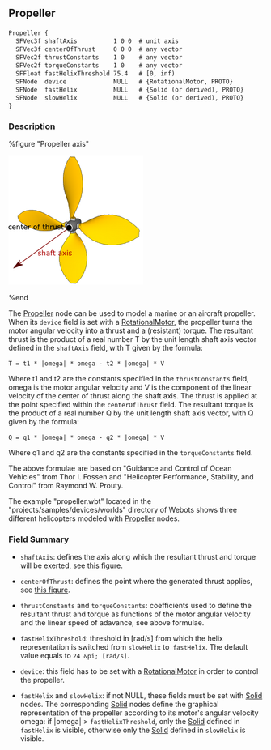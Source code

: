 ## Propeller

```
Propeller {
  SFVec3f shaftAxis          1 0 0  # unit axis
  SFVec3f centerOfThrust     0 0 0  # any vector
  SFVec2f thrustConstants    1 0    # any vector
  SFVec2f torqueConstants    1 0    # any vector
  SFFloat fastHelixThreshold 75.4   # [0, inf)
  SFNode  device             NULL   # {RotationalMotor, PROTO}
  SFNode  fastHelix          NULL   # {Solid (or derived), PROTO}
  SFNode  slowHelix          NULL   # {Solid (or derived), PROTO}
}
```

### Description

%figure "Propeller axis"

![propeller.png](images/propeller.png)

%end

The [Propeller](#propeller) node can be used to model a marine or an aircraft propeller.
When its `device` field is set with a [RotationalMotor](rotationalmotor.md), the propeller turns the motor angular velocity into a thrust and a (resistant) torque.
The resultant thrust is the product of a real number T by the unit length shaft axis vector defined in the `shaftAxis` field, with T given by the formula:

```
T = t1 * |omega| * omega - t2 * |omega| * V
```

Where t1 and t2 are the constants specified in the `thrustConstants` field, omega is the motor angular velocity and V is the component of the linear velocity of the center of thrust along the shaft axis.
The thrust is applied at the point specified within the `centerOfThrust` field.
The resultant torque is the product of a real number Q by the unit length shaft axis vector, with Q given by the formula:

```
Q = q1 * |omega| * omega - q2 * |omega| * V
```

Where q1 and q2 are the constants specified in the `torqueConstants` field.

The above formulae are based on "Guidance and Control of Ocean Vehicles" from Thor I.
Fossen and "Helicopter Performance, Stability, and Control" from Raymond W.
Prouty.

The example "propeller.wbt" located in the "projects/samples/devices/worlds" directory of Webots shows three different helicopters modeled with [Propeller](#propeller) nodes.

### Field Summary

- `shaftAxis`: defines the axis along which the resultant thrust and torque will be exerted, see [this figure](#propeller-axis).

- `centerOfThrust`: defines the point where the generated thrust applies, see [this figure](#propeller-axis).

- `thrustConstants` and `torqueConstants`: coefficients used to define the resultant thrust and torque as functions of the motor angular velocity and the linear speed of adavance, see above formulae.

- `fastHelixThreshold`: threshold in [rad/s] from which the helix representation is switched from `slowHelix` to` fastHelix`.
The default value equals to `24 &pi; [rad/s]`.

- `device`: this field has to be set with a [RotationalMotor](rotationalmotor.md) in order to control the propeller.

- `fastHelix` and `slowHelix`: if not NULL, these fields must be set with [Solid](solid.md) nodes.
The corresponding [Solid](solid.md) nodes define the graphical representation of the propeller according to its motor's angular velocity omega: if |omega| > `fastHelixThreshold`, only the [Solid](solid.md) defined in `fastHelix` is visible, otherwise only the [Solid](solid.md) defined in `slowHelix` is visible.
